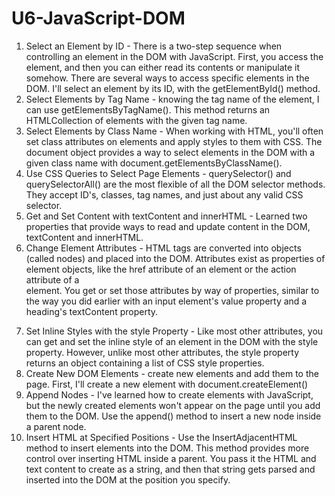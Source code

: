# U6-JavaScript-DOM
1. Select an Element by ID - There is a two-step sequence when controlling an element in the DOM with JavaScript. First, you access the element, and then you can either read its contents or manipulate it somehow. There are several ways to access specific elements in the DOM. I'll select an element by its ID, with the getElementById() method.
2. Select Elements by Tag Name - knowing the tag name of the element, I can use getElementsByTagName(). This method returns an HTMLCollection of elements with the given tag name.
3. Select Elements by Class Name - When working with HTML, you'll often set class attributes on elements and apply styles to them with CSS. The document object provides a way to select elements in the DOM with a given class name with document.getElementsByClassName().
4. Use CSS Queries to Select Page Elements - querySelector() and querySelectorAll() are the most flexible of all the DOM selector methods. They accept ID's, classes, tag names, and just about any valid CSS selector.
5. Get and Set Content with textContent and innerHTML - Learned two properties that provide ways to read and update content in the DOM, textContent and innerHTML.
6. Change Element Attributes - HTML tags are converted into objects (called nodes) and placed into the DOM. Attributes exist as properties of element objects, like the href attribute of an <a> element or the action attribute of a <form> element. You get or set those attributes by way of properties, similar to the way you did earlier with an input element's value property and a heading's textContent property.
7. Set Inline Styles with the style Property - Like most other attributes, you can get and set the inline style of an element in the DOM with the style property. However, unlike most other attributes, the style property returns an object containing a list of CSS style properties.   
8. Create New DOM Elements - create new elements and add them to the page. First, I'll create a new element with document.createElement()
9. Append Nodes - I've learned how to create elements with JavaScript, but the newly created elements won't appear on the page until you add them to the DOM. Use the append() method to insert a new node inside a parent node.
10. Insert HTML at Specified Positions - Use the InsertAdjacentHTML method to insert elements into the DOM. This method provides more control over inserting HTML inside a parent. You pass it the HTML and text content to create as a string, and then that string gets parsed and inserted into the DOM at the position you specify.